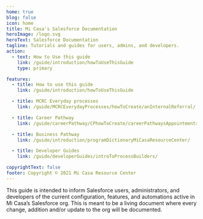 ```yaml
---
home: true
blog: false
icon: home
title: Mi Casa's Salesforce Documentation
heroImage: /logo.svg
heroText: Salesforce Documentation
tagline: Tutorials and guides for users, admins, and developers.
action:
  - text: How to Use this guide
    link: /guide/introduction/howToUseThisGuide
    type: primary

features:
  - title: How to use this guide
    link: /guide/introduction/howToUseThisGuide

  - title: MCRC Everyday processes
    link: /guide/MCRCEverydayProcesses/howToCreate/anInternalReferral/

  - title: Career Pathway
    link: /guide/careerPathway/CPhowToCreate/careerPathwaysAppointments/

  - title: Business Pathway
    link: /guide/introduction/programDictionaryMiCasaResourceCenter/

  - title: Developer Guides
    link: /guide/developerGuides/introToProcessBuilders/

copyrightText: false
footer: Copyright © 2021 Mi Casa Resource Center
---
```


This guide is intended to inform Salesforce users, administrators, and developers of the current configuration, features, and automations active in Mi Casa’s Salesforce org. This is meant to be a living document where every change, addition and/or update to the org will be documented.
